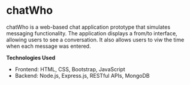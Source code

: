 # chatWho
chatWho is a web-based chat application prototype that simulates messaging functionality. The application displays a from/to interface, allowing users to see a conversation. It also allows users to viw the time when each message was entered.

**Technologies Used**
* Frontend: HTML, CSS, Bootstrap, JavaScript
* Backend: Node.js, Express.js, RESTful APIs, MongoDB
